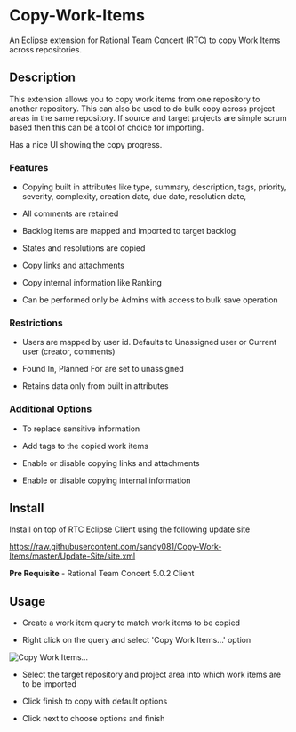 # Copy-Work-Items
An Eclipse extension for Rational Team Concert (RTC) to copy Work Items across repositories.

## Description

This extension allows you to copy work items from one repository to another repository. This can also be used to do bulk copy across project areas in the same repository. If source and target projects are simple scrum based then this can be a tool of choice for importing.

Has a nice UI showing the copy progress.

### Features

* Copying built in attributes like type, summary, description, tags, priority, severity, complexity, creation date, due date, resolution date,

* All comments are retained

* Backlog items are mapped and imported to target backlog

* States and resolutions are copied

* Copy links and attachments

* Copy internal information like Ranking

* Can be performed only be Admins with access to bulk save operation

### Restrictions

* Users are mapped by user id. Defaults to Unassigned user or Current user (creator, comments)

* Found In, Planned For are set to unassigned

* Retains data only from built in attributes


### Additional Options

* To replace sensitive information

* Add tags to the copied work items

* Enable or disable copying links and attachments

* Enable or disable copying internal information

## Install

Install on top of RTC Eclipse Client using the following update site

https://raw.githubusercontent.com/sandy081/Copy-Work-Items/master/Update-Site/site.xml

**Pre Requisite** - Rational Team Concert 5.0.2 Client

## Usage

* Create a work item query to match work items to be copied

* Right click on the query and select 'Copy Work Items...' option

![Copy Work Items...](https://raw.githubusercontent.com/sandy081/Copy-Work-Items/master/images/Copy%20Work%20Items%20Option.png)

* Select the target repository and project area into which work items are to be imported

* Click finish to copy with default options

* Click next to choose options and finish
